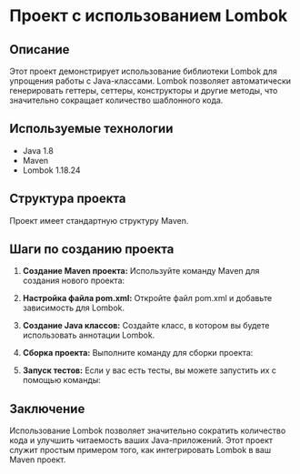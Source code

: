 # Проект с использованием Lombok

## Описание

Этот проект демонстрирует использование библиотеки Lombok для упрощения работы с Java-классами. Lombok позволяет автоматически генерировать геттеры, сеттеры, конструкторы и другие методы, что значительно сокращает количество шаблонного кода.

## Используемые технологии

- Java 1.8
- Maven
- Lombok 1.18.24

## Структура проекта

Проект имеет стандартную структуру Maven.


## Шаги по созданию проекта

1. **Создание Maven проекта:**
   Используйте команду Maven для создания нового проекта:

2. **Настройка файла pom.xml:**
   Откройте файл pom.xml и добавьте зависимость для Lombok.

3. **Создание Java классов:**
   Создайте класс, в котором вы будете использовать аннотации Lombok.

4. **Сборка проекта:**
   Выполните команду для сборки проекта:

5. **Запуск тестов:**
   Если у вас есть тесты, вы можете запустить их с помощью команды:
## Заключение

Использование Lombok позволяет значительно сократить количество кода и улучшить читаемость ваших Java-приложений. Этот проект служит простым примером того, как интегрировать Lombok в ваш Maven проект.
